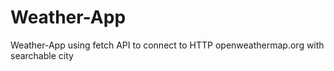 # Weather-App
Weather-App using fetch API to connect to HTTP openweathermap.org with searchable city
